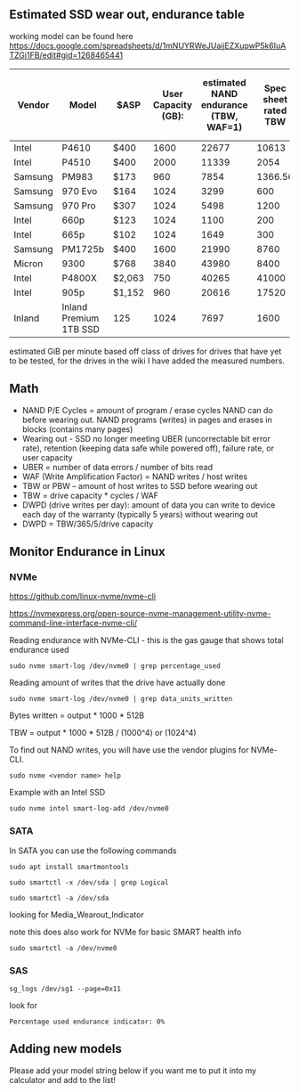 ## Estimated SSD wear out, endurance table

working model can be found here
https://docs.google.com/spreadsheets/d/1mNUYRWeJUaijEZXupwP5k6IuATZGj1FB/edit#gid=1268465441

| Vendor  | Model                  | $ASP   | User Capacity (GB): | estimated NAND endurance (TBW, WAF=1) | Spec sheet rated TBW | DWPD over 5 years (calculated) | GiB/min | days to wearout | days to wear out (WAF=1) | amount plotted (TiB) | amount plotted (TiB, WAF=1) | $/TiB plotted worst case (high WAF) | $/TiB plotted best case (WAF=1) |
|---------|------------------------|--------|---------------------|---------------------------------------|----------------------|--------------------------------|---------|-----------------|--------------------------|----------------------|-----------------------------|-------------------------------------|---------------------------------|
| Intel   | P4610                  | $400   | 1600                | 22677                                 | 10613                | 3.24                           | 0.2     | 463             | 1111                     | 130                  | 313                         | $3.07                               | $1.28                           |
| Intel   | P4510                  | $400   | 2000                | 11339                                 | 2054                 | 0.69                           | 0.2     | 123             | 556                      | 35                   | 156                         | $11.52                              | $2.56                           |
| Samsung | PM983                  | $173   | 960                 | 7854                                  | 1366.56              | 0.80                           | 0.2     | 69              | 385                      | 19                   | 108                         | $8.94                               | $1.60                           |
| Samsung | 970 Evo                | $164   | 1024                | 3299                                  | 600                  | 0.35                           | 0.2     | 32              | 162                      | 9                    | 45                          | $18.02                              | $3.60                           |
| Samsung | 970 Pro                | $307   | 1024                | 5498                                  | 1200                 | 0.59                           | 0.2     | 54              | 269                      | 15                   | 76                          | $20.28                              | $4.06                           |
| Intel   | 660p                   | $123   | 1024                | 1100                                  | 200                  | 0.12                           | 0.1     | 22              | 108                      | 3                    | 15                          | $40.55                              | $8.11                           |
| Intel   | 665p                   | $102   | 1024                | 1649                                  | 300                  | 0.18                           | 0.1     | 32              | 162                      | 5                    | 23                          | $22.53                              | $4.51                           |
| Samsung | PM1725b                | $400   | 1600                | 21990                                 | 8760                 | 3.01                           | 0.2     | 431             | 1077                     | 121                  | 303                         | $3.30                               | $1.32                           |
| Micron  | 9300                   | $768   | 3840                | 43980                                 | 8400                 | 1.14                           | 0.2     | 392             | 2155                     | 110                  | 606                         | $6.97                               | $1.27                           |
| Intel   | P4800X                 | $2,063 | 750                 | 40265                                 | 41000                | 29.42                          | 0.139   | 2839            | 2839                     | 555                  | 555                         | $3.72                               | $3.72                           |
| Intel   | 905p                   | $1,152 | 960                 | 20616                                 | 17520                | 11.77                          | 0.139   | 1453            | 1453                     | 284                  | 284                         | $4.06                               | $4.06                           |
| Inland  | Inland Premium 1TB SSD | 125    | 1024                | 7697                                  | 1600                 | 0.86                           | 0.1657  | 95              | 455                      | 22                   | 106                         | $5.67                               | $1.18                           |

estimated GiB per minute based off class of drives for drives that have yet to be tested, for the drives in the wiki I have added the measured numbers.

## Math
* NAND P/E Cycles = amount of program / erase cycles NAND can do before wearing out. NAND programs (writes) in pages and erases in blocks (contains many pages)
* Wearing out - SSD no longer meeting UBER (uncorrectable bit error rate),  retention (keeping data safe while powered off), failure rate, or user capacity
* UBER = number of data errors / number of bits read
* WAF (Write Amplification Factor) = NAND writes / host writes
* TBW or PBW – amount of host writes to SSD before wearing out
* TBW = drive capacity * cycles / WAF
* DWPD (drive writes per day): amount of data you can write to device each day of the warranty (typically 5 years) without wearing out
* DWPD = TBW/365/5/drive capacity

## Monitor Endurance in Linux


### NVMe
https://github.com/linux-nvme/nvme-cli

https://nvmexpress.org/open-source-nvme-management-utility-nvme-command-line-interface-nvme-cli/

Reading endurance with NVMe-CLI - this is the gas gauge that shows total endurance used 

`sudo nvme smart-log /dev/nvme0 | grep percentage_used`
	
Reading amount of writes that the drive have actually done

`sudo nvme smart-log /dev/nvme0 | grep data_units_written`
	
Bytes written = output * 1000 * 512B

TBW = output * 1000 * 512B / (1000^4) or (1024^4)

To find out NAND writes, you will have use the vendor plugins for NVMe-CLI.

`sudo nvme <vendor name> help`

Example with an Intel SSD

`sudo nvme intel smart-log-add /dev/nvme0`


### SATA
In SATA you can use the following commands

`sudo apt install smartmontools`

`sudo smartctl -x /dev/sda | grep Logical`

`sudo smartctl -a /dev/sda`

looking for Media_Wearout_Indicator

note this does also work for NVMe for basic SMART health info

`sudo smartctl -a /dev/nvme0`

### SAS
`sg_logs /dev/sg1 --page=0x11`

look for

```Percentage used endurance indicator: 0%```

## Adding new models
Please add your model string below if you want me to put it into my calculator and add to the list!